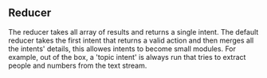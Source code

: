 ## Reducer

The reducer takes all array of results and returns a single intent. The default reducer takes the first intent that returns a valid action and then merges all the intents' details, this allowes intents to become small modules. For example, out of the box, a 'topic intent' is always run that tries to extract people and numbers from the text stream.
